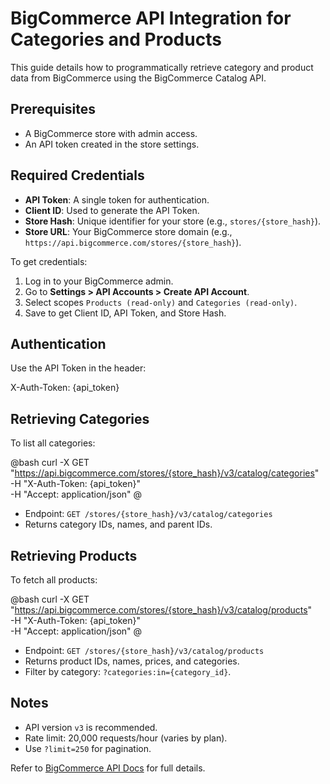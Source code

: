 # BigCommerce API Integration for Categories and Products

This guide details how to programmatically retrieve category and product data from BigCommerce using the BigCommerce Catalog API.

## Prerequisites
- A BigCommerce store with admin access.
- An API token created in the store settings.

## Required Credentials
- **API Token**: A single token for authentication.
- **Client ID**: Used to generate the API Token.
- **Store Hash**: Unique identifier for your store (e.g., `stores/{store_hash}`).
- **Store URL**: Your BigCommerce store domain (e.g., `https://api.bigcommerce.com/stores/{store_hash}`).

To get credentials:
1. Log in to your BigCommerce admin.
2. Go to **Settings > API Accounts > Create API Account**.
3. Select scopes `Products (read-only)` and `Categories (read-only)`.
4. Save to get Client ID, API Token, and Store Hash.

## Authentication
Use the API Token in the header:

X-Auth-Token: {api_token}

## Retrieving Categories
To list all categories:

@bash
curl -X GET "https://api.bigcommerce.com/stores/{store_hash}/v3/catalog/categories" \
-H "X-Auth-Token: {api_token}" \
-H "Accept: application/json"
@

- Endpoint: `GET /stores/{store_hash}/v3/catalog/categories`
- Returns category IDs, names, and parent IDs.

## Retrieving Products
To fetch all products:

@bash
curl -X GET "https://api.bigcommerce.com/stores/{store_hash}/v3/catalog/products" \
-H "X-Auth-Token: {api_token}" \
-H "Accept: application/json"
@

- Endpoint: `GET /stores/{store_hash}/v3/catalog/products`
- Returns product IDs, names, prices, and categories.
- Filter by category: `?categories:in={category_id}`.

## Notes
- API version `v3` is recommended.
- Rate limit: 20,000 requests/hour (varies by plan).
- Use `?limit=250` for pagination.

Refer to [BigCommerce API Docs](https://developer.bigcommerce.com/api-reference) for full details.

